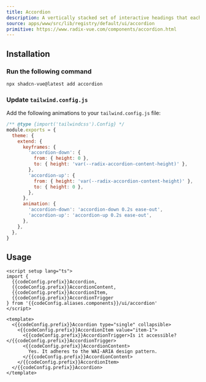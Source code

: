 ```yaml
---
title: Accordion
description: A vertically stacked set of interactive headings that each reveal a section of content. 
source: apps/www/src/lib/registry/default/ui/accordion 
primitive: https://www.radix-vue.com/components/accordion.html
---
```


<script setup>
import { useConfigStore } from '@/stores/config'

const { codeConfig } = useConfigStore()
</script>


<ComponentPreview name="AccordionDemo" class="sm:max-w-[70%]" />

## Installation
 

<Steps>

### Run the following command

```bash
npx shadcn-vue@latest add accordion
```

### Update `tailwind.config.js`

Add the following animations to your `tailwind.config.js` file:

```js title="tailwind.config.js" {5-18}
/** @type {import('tailwindcss').Config} */
module.exports = {
  theme: {
    extend: {
      keyframes: {
        'accordion-down': {
          from: { height: 0 },
          to: { height: 'var(--radix-accordion-content-height)' },
        },
        'accordion-up': {
          from: { height: 'var(--radix-accordion-content-height)' },
          to: { height: 0 },
        },
      },
      animation: {
        'accordion-down': 'accordion-down 0.2s ease-out',
        'accordion-up': 'accordion-up 0.2s ease-out',
      },
    },
  },
}
```
  
</Steps>
 

## Usage

```vue-vue
<script setup lang="ts">
import { 
  {{codeConfig.prefix}}Accordion,
  {{codeConfig.prefix}}AccordionContent,
  {{codeConfig.prefix}}AccordionItem,
  {{codeConfig.prefix}}AccordionTrigger 
} from '{{codeConfig.aliases.components}}/ui/accordion'
</script>

<template>
  <{{codeConfig.prefix}}Accordion type="single" collapsible>
    <{{codeConfig.prefix}}AccordionItem value="item-1">
      <{{codeConfig.prefix}}AccordionTrigger>Is it accessible?</{{codeConfig.prefix}}AccordionTrigger>
      <{{codeConfig.prefix}}AccordionContent>
        Yes. It adheres to the WAI-ARIA design pattern.
      </{{codeConfig.prefix}}AccordionContent>
    </{{codeConfig.prefix}}AccordionItem>
  </{{codeConfig.prefix}}Accordion>
</template>
```


